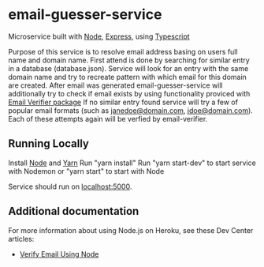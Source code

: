 # email-guesser-service

Microservice built with [Node](http://nodejs.org/), [Express](http://expressjs.com/), using [Typescript](https://www.typescriptlang.org/)

Purpose of this service is to resolve email address basing on users full name and domain name.
First attend is done by searching for similar entry in a database (database.json).
Service will look for an entry with the same domain name and try to recreate pattern with which email for this domain are created. After email was generated email-guesser-service will additionally try to check if email exists by using
functionality proviced with [Email Verifier package](https://www.npmjs.com/package/email-verifier)
If no similar entry found service will try a few of popular email formats
(such as janedoe@domain.com, jdoe@domain.com). Each of these attempts again will be verfied by email-verifier.

## Running Locally

Install [Node](http://nodejs.org/) and [Yarn](https://yarnpkg.com/)
Run "yarn install"
Run "yarn start-dev" to start service with Nodemon or "yarn start" to start with Node

Service should run on [localhost:5000](http://localhost:5000/).

## Additional documentation

For more information about using Node.js on Heroku, see these Dev Center articles:

- [Verify Email Using Node](https://medium.com/whois-apihow-to-verify-an-email-address-using-node-js-449330a47a7e)
